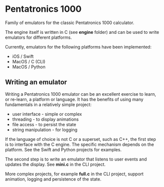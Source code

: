 # Pentatronics 1000

Family of emulators for the classic Pentatronics 1000 calculator.

The engine itself is written in C (see **engine** folder) and can be used to write emulators for different platforms.

Currently, emulators for the following platforms have been implemented:
- iOS / Swift
- MacOS / C (CLI)
- MacOS / Python

## Writing an emulator

Writing a Pentatronics 1000 emulator can be an excellent exercise to learn, or re-learn, a platform or language. It has the benefits of using many fundamentals in a relatively simple project:
- user interface - simple or complex
- threading - to display animations
- file access - to persist the state
- string manipulation - for logging

If the language of choice is not C or a superset, such as C++, the first step is to interface with the C engine. The specific mechanism depends on the platform. See the Swift and Python projects for examples.

The second step is to write an emulator that listens to user events and updates the display. See **mini.c** in the CLI project.

More complex projects, for example **full.c** in the CLI project, support animation, logging and persistence of the state.
